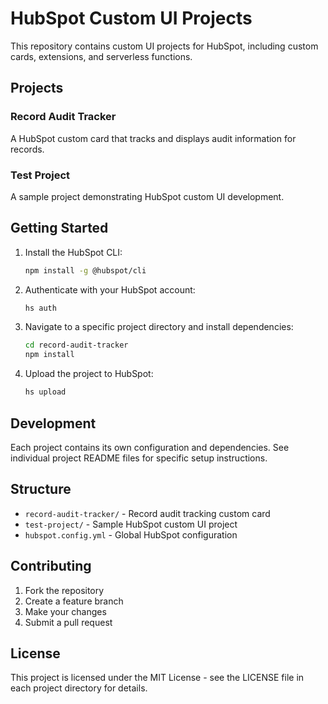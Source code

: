 # HubSpot Custom UI Projects

This repository contains custom UI projects for HubSpot, including custom cards, extensions, and serverless functions.

## Projects

### Record Audit Tracker
A HubSpot custom card that tracks and displays audit information for records.

### Test Project
A sample project demonstrating HubSpot custom UI development.

## Getting Started

1. Install the HubSpot CLI:
   ```bash
   npm install -g @hubspot/cli
   ```

2. Authenticate with your HubSpot account:
   ```bash
   hs auth
   ```

3. Navigate to a specific project directory and install dependencies:
   ```bash
   cd record-audit-tracker
   npm install
   ```

4. Upload the project to HubSpot:
   ```bash
   hs upload
   ```

## Development

Each project contains its own configuration and dependencies. See individual project README files for specific setup instructions.

## Structure

- `record-audit-tracker/` - Record audit tracking custom card
- `test-project/` - Sample HubSpot custom UI project
- `hubspot.config.yml` - Global HubSpot configuration

## Contributing

1. Fork the repository
2. Create a feature branch
3. Make your changes
4. Submit a pull request

## License

This project is licensed under the MIT License - see the LICENSE file in each project directory for details. 